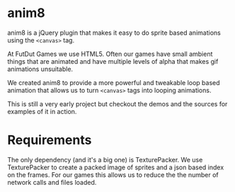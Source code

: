 anim8
=====

anim8 is a jQuery plugin that makes it easy to do sprite based animations using
the `<canvas>` tag. 

At FutDut Games we use HTML5. Often our games have small ambient things that are
animated and have multiple levels of alpha that makes gif animations unsuitable. 

We created anim8 to provide a more powerful and tweakable loop based animation
that allows us to turn `<canvas>` tags into looping animations. 

This is still a very early project but checkout the demos and the sources for
examples of it in action.

Requirements
============

The only dependency (and it's a big one) is TexturePacker. We use TexturePacker
to create a packed image of sprites and a json based index on the frames. For
our games this allows us to reduce the the number of network calls and files
loaded. 

